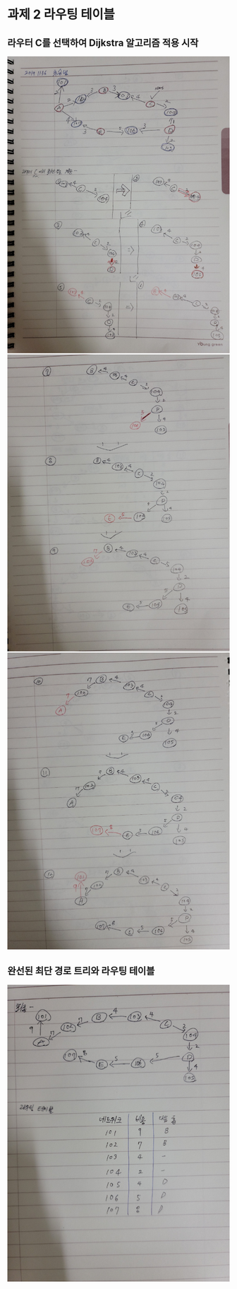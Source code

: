 # 과제 2 라우팅 테이블
## 라우터 C를 선택하여 Dijkstra 알고리즘 적용 시작
![1](/img2/1.jpg)
![1](/img2/2.jpg)
![1](/img2/3.jpg)
## 완선된 최단 경로 트리와 라우팅 테이블
![1](/img2/4.jpg)
